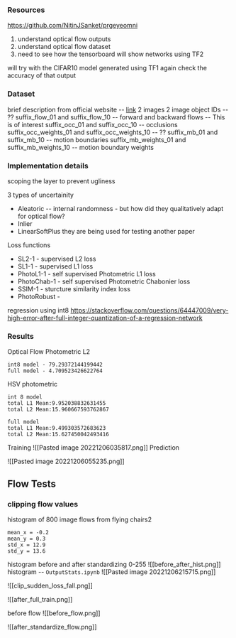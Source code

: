 
### Resources 
https://github.com/NitinJSanket/prgeyeomni


1. understand optical flow outputs
2. understand optical flow dataset
3. need to see how the tensorboard will show networks using TF2

will try with the CIFAR10 model generated using TF1 again
check the accuracy of that output

### Dataset
brief description from official website -- [link](https://lmb.informatik.uni-freiburg.de/resources/datasets/FlyingChairs.en.html)
2 images 
2 image object IDs -- ??
suffix_flow_01 and suffix_flow_10 -- forward and backward flows -- This is of interest
suffix_occ_01 and suffix_occ_10 -- occlusions 
suffix_occ_weights_01 and suffix_occ_weights_10 -- ?? 
suffix_mb_01 and suffix_mb_10 -- motion boundaries 
suffix_mb_weights_01 and suffix_mb_weights_10 -- motion boundary weights


### Implementation details
scoping the layer to prevent ugliness


3 types of uncertainity 
- Aleatoric -- internal randomness - but how did they qualitatively adapt for optical flow? 
- Inlier
- LinearSoftPlus
they are being used for testing another paper

Loss functions 
- SL2-1 - supervised L2 loss
- SL1-1 - supervised L1 loss
- PhotoL1-1 - self supervised Photometric L1 loss
- PhotoChab-1 - self supervised Photometric Chabonier loss
- SSIM-1 - sturcture similarity index loss
- PhotoRobust - 

regression using int8
https://stackoverflow.com/questions/64447009/very-high-error-after-full-integer-quantization-of-a-regression-network

### Results

Optical Flow Photometric L2 
```
int8 model - 79.29372144199442
full model - 4.709523426622764
```

HSV photometric 
```
int 8 model 
total L1 Mean:9.952038832631455
total L2 Mean:15.960667593762867

full model 
total L1 Mean:9.499303572683623
total L2 Mean:15.627450042493416
```

Training
![[Pasted image 20221206035817.png]]
Prediction

![[Pasted image 20221206055235.png]]

## Flow Tests

### clipping flow values
histogram of 800 image flows from flying chairs2
```
mean_x = -0.2
mean_y = 0.3
std_x = 12.9
std_y = 13.6
```

histogram before and after standardizing 0-255
![[before_after_hist.png]]
histogram -- `OutputStats.ipynb`
![[Pasted image 20221206215715.png]]

![[clip_sudden_loss_fall.png]]

![[after_full_train.png]]

before flow
![[before_flow.png]]


![[after_standardize_flow.png]]